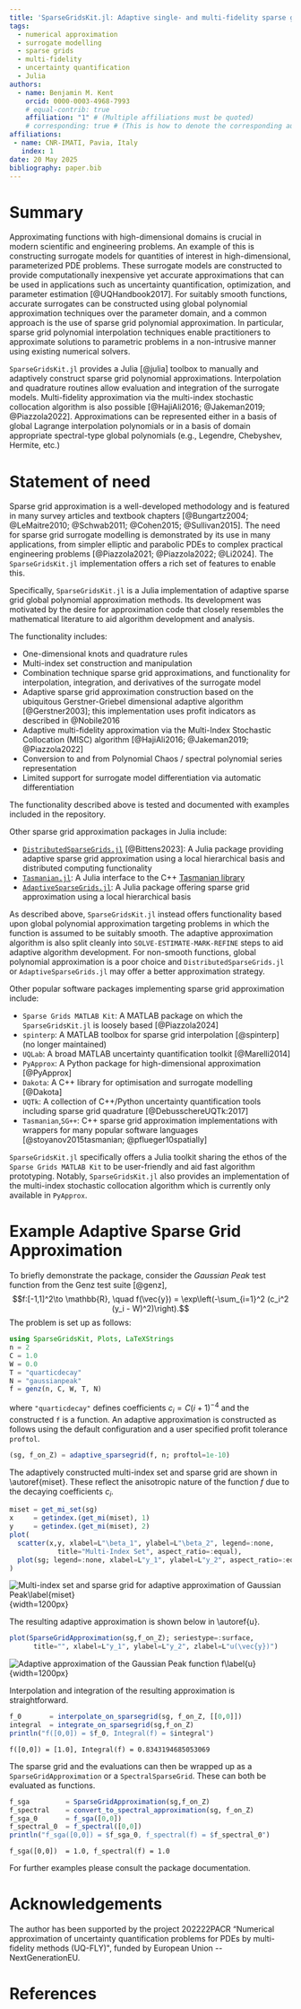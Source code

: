 ```yaml
---
title: 'SparseGridsKit.jl: Adaptive single- and multi-fidelity sparse grid approximation in Julia'
tags:
  - numerical approximation
  - surrogate modelling
  - sparse grids
  - multi-fidelity
  - uncertainty quantification
  - Julia
authors:
  - name: Benjamin M. Kent
    orcid: 0000-0003-4968-7993
    # equal-contrib: true
    affiliation: "1" # (Multiple affiliations must be quoted)
    # corresponding: true # (This is how to denote the corresponding author)
affiliations:
 - name: CNR-IMATI, Pavia, Italy
   index: 1
date: 20 May 2025
bibliography: paper.bib
---
```


# Summary
Approximating functions with high-dimensional domains is crucial in modern scientific and engineering problems.
An example of this is constructing surrogate models for quantities of interest in high-dimensional, parameterized PDE problems.
These surrogate models are constructed to provide computationally inexpensive yet accurate approximations that can be used in applications such as uncertainty quantification, optimization, and parameter estimation [@UQHandbook2017].
For suitably smooth functions, accurate surrogates can be constructed using global polynomial approximation techniques over the parameter domain, and a common approach is the use of sparse grid polynomial approximation.
In particular, sparse grid polynomial interpolation techniques enable practitioners to approximate solutions to parametric problems in a non-intrusive manner using existing numerical solvers.

`SparseGridsKit.jl` provides a Julia [@julia] toolbox to manually and adaptively construct sparse grid polynomial approximations.
Interpolation and quadrature routines allow evaluation and integration of the surrogate models.
Multi-fidelity approximation via the multi-index stochastic collocation algorithm is also possible [@HajiAli2016; @Jakeman2019; @Piazzola2022].
Approximations can be represented either in a basis of global Lagrange interpolation polynomials or in a basis of domain appropriate spectral-type global polynomials (e.g., Legendre, Chebyshev, Hermite, etc.)

# Statement of need
Sparse grid approximation is a well-developed methodology and is featured in many survey articles and textbook chapters [@Bungartz2004; @LeMaitre2010; @Schwab2011; @Cohen2015; @Sullivan2015].
The need for sparse grid surrogate modelling is demonstrated by its use in many applications, from simpler elliptic and parabolic PDEs to complex practical engineering problems [@Piazzola2021; @Piazzola2022; @Li2024].
The `SparseGridsKit.jl` implementation offers a rich set of features to enable this.

Specifically, `SparseGridsKit.jl` is a Julia implementation of adaptive sparse grid global polynomial approximation methods.
Its development was motivated by the desire for approximation code that closely resembles the mathematical literature to aid algorithm development and analysis.

The functionality includes:

- One-dimensional knots and quadrature rules
- Multi-index set construction and manipulation
- Combination technique sparse grid approximations, and functionality for interpolation, integration, and derivatives of the surrogate model
- Adaptive sparse grid approximation construction based on the ubiquitous Gerstner-Griebel dimensional adaptive algorithm [@Gerstner2003];
this implementation uses profit indicators as described in @Nobile2016
- Adaptive multi-fidelity approximation via the Multi-Index Stochastic Collocation (MISC) algorithm [@HajiAli2016; @Jakeman2019; @Piazzola2022]
- Conversion to and from Polynomial Chaos / spectral polynomial series representation
- Limited support for surrogate model differentiation via automatic differentiation

The functionality described above is tested and documented with examples included in the repository.

Other sparse grid approximation packages in Julia include:

 - [`DistributedSparseGrids.jl`](https://github.com/baxmittens/DistributedSparseGrids.jl) [@Bittens2023]: A Julia package providing adaptive sparse grid approximation using a local hierarchical basis and distributed computing functionality
 - [`Tasmanian.jl`](https://github.com/floswald/Tasmanian.jl): A Julia interface to the C++ [Tasmanian library](https://github.com/ORNL/Tasmanian)
 - [`AdaptiveSparseGrids.jl`](https://github.com/jacobadenbaum/AdaptiveSparseGrids.jl): A Julia package offering sparse grid approximation using a local hierarchical basis

 As described above, `SparseGridsKit.jl` instead offers functionality based upon global polynomial approximation targeting problems in which the function is assumed to be suitably smooth.
 The adaptive approximation algorithm is also split cleanly into `SOLVE-ESTIMATE-MARK-REFINE` steps to aid adaptive algorithm development.
 For non-smooth functions, global polynomial approximation is a poor choice and `DistributedSparseGrids.jl` or `AdaptiveSparseGrids.jl` may offer a better approximation strategy.

Other popular software packages implementing sparse grid approximation include:

- `Sparse Grids MATLAB Kit`: A MATLAB package on which the `SparseGridsKit.jl` is loosely based [@Piazzola2024]
- `spinterp`: A MATLAB toolbox for sparse grid interpolation [@spinterp] (no longer maintained)
- `UQLab`: A broad MATLAB uncertainty quantification toolkit [@Marelli2014]
- `PyApprox`: A Python package for high-dimensional approximation [@PyApprox]
- `Dakota`: A C++ library for optimisation and surrogate modelling [@Dakota]
- `UQTk`: A collection of C++/Python uncertainty quantification tools including sparse grid quadrature [@DebusschereUQTk:2017]
- `Tasmanian`,`SG++`: C++ sparse grid approximation implementations with wrappers for many popular software languages [@stoyanov2015tasmanian; @pflueger10spatially]

`SparseGridsKit.jl` specifically offers a Julia toolkit sharing the ethos of the `Sparse Grids MATLAB Kit` to be user-friendly and aid fast algorithm prototyping.
Notably, `SparseGridsKit.jl` also provides an implementation of the multi-index stochastic collocation algorithm which is currently only available in `PyApprox`.

# Example Adaptive Sparse Grid Approximation
To briefly demonstrate the package, consider the *Gaussian Peak* test function from the Genz test suite [@genz],
$$f:[-1,1]^2\to \mathbb{R}, \quad f(\vec{y}) = \exp\left(-\sum_{i=1}^2 (c_i^2  (y_i - W)^2)\right).$$
The problem is set up as follows:
```julia
using SparseGridsKit, Plots, LaTeXStrings
n = 2
C = 1.0
W = 0.0
T = "quarticdecay"
N = "gaussianpeak"
f = genz(n, C, W, T, N)
```
where `"quarticdecay"` defines coefficients $c_i = C (i + 1)^{-4}$ and the constructed `f` is a function.
An adaptive approximation is constructed as follows using the default configuration and a user specified profit tolerance `proftol`.
```julia
(sg, f_on_Z) = adaptive_sparsegrid(f, n; proftol=1e-10)
```
The adaptively constructed multi-index set and sparse grid are shown in \autoref{miset}.
These reflect the anisotropic nature of the function $f$ due to the decaying coefficients $c_i$.
```julia
miset = get_mi_set(sg)
x     = getindex.(get_mi(miset), 1)
y     = getindex.(get_mi(miset), 2)
plot(
  scatter(x,y, xlabel=L"\beta_1", ylabel=L"\beta_2", legend=:none,
            title="Multi-Index Set", aspect_ratio=:equal),
  plot(sg; legend=:none, xlabel=L"y_1", ylabel=L"y_2", aspect_ratio=:equal)
)
```

![Multi-index set and sparse grid for adaptive approximation of Gaussian Peak\label{miset}](miset_grid.svg){width=1200px}

The resulting adaptive approximation is shown below in \autoref{u}.
```julia
plot(SparseGridApproximation(sg,f_on_Z); seriestype=:surface,
      title="", xlabel=L"y_1", ylabel=L"y_2", zlabel=L"u(\vec{y})")
```

![Adaptive approximation of the Gaussian Peak function $f$\label{u}](u.svg){width=1200px}

Interpolation and integration of the resulting approximation is straightforward.
```julia
f_0       = interpolate_on_sparsegrid(sg, f_on_Z, [[0,0]])
integral  = integrate_on_sparsegrid(sg,f_on_Z)
println("f([0,0]) = $f_0, Integral(f) = $integral")
```
```
f([0,0]) = [1.0], Integral(f) = 0.8343194685053069
```
The sparse grid and the evaluations can then be wrapped up as a `SparseGridApproximation` or a `SpectralSparseGrid`.
These can both be evaluated as functions.
```julia
f_sga         = SparseGridApproximation(sg,f_on_Z)
f_spectral    = convert_to_spectral_approximation(sg, f_on_Z)
f_sga_0       = f_sga([0,0])
f_spectral_0  = f_spectral([0,0])
println("f_sga([0,0]) = $f_sga_0, f_spectral(f) = $f_spectral_0")
```
```
f_sga([0,0])  = 1.0, f_spectral(f) = 1.0
```
For further examples please consult the package documentation.

# Acknowledgements
The author has been supported by the project 202222PACR “Numerical approximation of uncertainty quantification problems for PDEs by multi-fidelity methods (UQ-FLY)", funded by European Union -- NextGenerationEU.

# References
